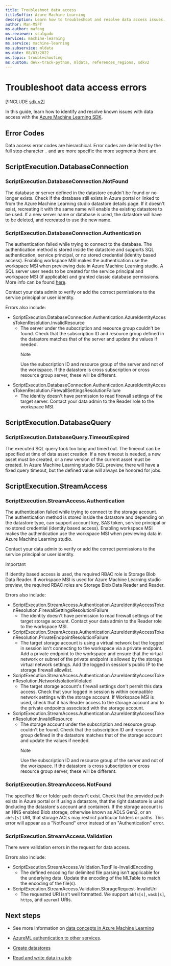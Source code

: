 ```yaml
---
title: Troubleshoot data access
titleSuffix: Azure Machine Learning
description: Learn how to troubleshoot and resolve data access issues.
author: Man-MSFT
ms.author: mafong
ms.reviewer: ssalgado
services: machine-learning
ms.service: machine-learning
ms.subservice: mldata
ms.date: 08/03/2022
ms.topic: troubleshooting
ms.custom: devx-track-python, mldata, references_regions, sdkv2
---
```


# Troubleshoot data access errors

[!INCLUDE [sdk v2](../../includes/machine-learning-sdk-v2.md)]

In this guide, learn how to identify and resolve known issues with data access with the [Azure Machine Learning SDK](https://aka.ms/sdk-v2-install).

## Error Codes

Data access error codes are hierarchical. Error codes are delimited by the full stop character `.` and are more specific the more segments there are.

## ScriptExecution.DatabaseConnection

### ScriptExecution.DatabaseConnection.NotFound

The database or server defined in the datastore couldn't be found or no longer exists. Check if the database still exists in Azure portal or linked to from the Azure Machine Learning studio datastore details page. If it doesn't exist, recreating it with the same name will enable the existing datastore to be used. If a new server name or database is used, the datastore will have to be deleted, and recreated to use the new name.

### ScriptExecution.DatabaseConnection.Authentication

The authentication failed while trying to connect to the database. The authentication method is stored inside the datastore and supports SQL authentication, service principal, or no stored credential (identity based access). Enabling workspace MSI makes the authentication use the workspace MSI when previewing data in Azure Machine Learning studio. A SQL server user needs to be created for the service principal and workspace MSI (if applicable) and granted classic database permissions. More info can be found [here](/azure/azure-sql/database/authentication-aad-service-principal-tutorial#create-the-service-principal-user-in-azure-sql-database).

Contact your data admin to verify or add the correct permissions to the service principal or user identity.

Errors also include:

- ScriptExecution.DatabaseConnection.Authentication.AzureIdentityAccessTokenResolution.InvalidResource
  - The server under the subscription and resource group couldn't be found. Check that the subscription ID and resource group defined in the datastore matches that of the server and update the values if needed.
    > [!NOTE]
    > Use the subscription ID and resource group of the server and not of the workspace. If the datastore is cross subscription or cross resource group server, these will be different.
- ScriptExecution.DatabaseConnection.Authentication.AzureIdentityAccessTokenResolution.FirewallSettingsResolutionFailure
  - The identity doesn't have permission to read firewall settings of the target server. Contact your data admin to the Reader role to the workspace MSI.

## ScriptExecution.DatabaseQuery

### ScriptExecution.DatabaseQuery.TimeoutExpired

The executed SQL query took too long and timed out. The timeout can be specified at time of data asset creation. If a new timeout is needed, a new asset must be created, or a new version of the current asset must be created. In Azure Machine Learning studio SQL preview, there will have a fixed query timeout, but the defined value will always be honored for jobs.

## ScriptExecution.StreamAccess

### ScriptExecution.StreamAccess.Authentication

The authentication failed while trying to connect to the storage account. The authentication method is stored inside the datastore and depending on the datastore type, can support account key, SAS token, service principal or no stored credential (identity based access). Enabling workspace MSI makes the authentication use the workspace MSI when previewing data in Azure Machine Learning studio.

Contact your data admin to verify or add the correct permissions to the service principal or user identity.

> [!IMPORTANT]
> If identity based access is used, the required RBAC role is Storage Blob Data Reader. If workspace MSI is used for Azure Machine Learning studio preview, the required RBAC roles are Storage Blob Data Reader and Reader.

Errors also include:

- ScriptExecution.StreamAccess.Authentication.AzureIdentityAccessTokenResolution.FirewallSettingsResolutionFailure
  - The identity doesn't have permission to read firewall settings of the target storage account. Contact your data admin to the Reader role to the workspace MSI.
- ScriptExecution.StreamAccess.Authentication.AzureIdentityAccessTokenResolution.PrivateEndpointResolutionFailure
  - The target storage account is using a virtual network but the logged in session isn't connecting to the workspace via a private endpoint. Add a private endpoint to the workspace and ensure that the virtual network or subnet of the private endpoint is allowed by the storage virtual network settings. Add the logged in session's public IP to the storage firewall allowlist.
- ScriptExecution.StreamAccess.Authentication.AzureIdentityAccessTokenResolution.NetworkIsolationViolated
  - The target storage account's firewall settings don't permit this data access. Check that your logged in session is within compatible network settings with the storage account. If Workspace MSI is used, check that it has Reader access to the storage account and to the private endpoints associated with the storage account.
- ScriptExecution.StreamAccess.Authentication.AzureIdentityAccessTokenResolution.InvalidResource
  - The storage account under the subscription and resource group couldn't be found. Check that the subscription ID and resource group defined in the datastore matches that of the storage account and update the values if needed.
    > [!NOTE]
    > Use the subscription ID and resource group of the server and not of the workspace. If the datastore is cross subscription or cross resource group server, these will be different.

### ScriptExecution.StreamAccess.NotFound

The specified file or folder path doesn't exist. Check that the provided path exists in Azure portal or if using a datastore, that the right datastore is used (including the datastore's account and container). If the storage account is an HNS enabled Blob storage, otherwise known as ADLS Gen2, or an `abfs[s]` URI, that storage ACLs may restrict particular folders or paths. This error will appear as a "NotFound" error instead of an "Authentication" error.

### ScriptExecution.StreamAccess.Validation

There were validation errors in the request for data access.

Errors also include:

- ScriptExecution.StreamAccess.Validation.TextFile-InvalidEncoding
  - The defined encoding for delimited file parsing isn't applicable for the underlying data. Update the encoding of the MLTable to match the encoding of the file(s).
- ScriptExecution.StreamAccess.Validation.StorageRequest-InvalidUri
  - The requested URI isn't well formatted. We support `abfs[s]`, `wasb[s]`, `https`, and `azureml` URIs.

## Next steps

- See more information on [data concepts in Azure Machine Learning](concept-data.md)

- [AzureML authentication to other services](how-to-identity-based-service-authentication.md).
- [Create datastores](how-to-datastore.md)
- [Read and write data in a job](how-to-read-write-data-v2.md)
